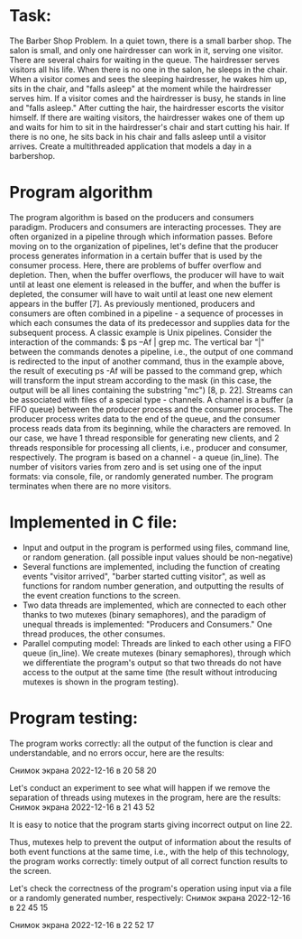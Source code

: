 # Task:
The Barber Shop Problem. In a quiet town, there is a small barber shop. The salon is small, and only one hairdresser can work in it, serving one visitor. There are several chairs for waiting in the queue. The hairdresser serves visitors all his life. When there is no one in the salon, he sleeps in the chair. When a visitor comes and sees the sleeping hairdresser, he wakes him up, sits in the chair, and "falls asleep" at the moment while the hairdresser serves him. If a visitor comes and the hairdresser is busy, he stands in line and "falls asleep." After cutting the hair, the hairdresser escorts the visitor himself. If there are waiting visitors, the hairdresser wakes one of them up and waits for him to sit in the hairdresser's chair and start cutting his hair. If there is no one, he sits back in his chair and falls asleep until a visitor arrives. Create a multithreaded application that models a day in a barbershop.

# Program algorithm
  The program algorithm is based on the producers and consumers paradigm.
Producers and consumers are interacting processes. They are often organized in a pipeline through which information passes.
Before moving on to the organization of pipelines, let's define that the producer process generates information in a certain buffer that is used by the consumer process.
Here, there are problems of buffer overflow and depletion. Then, when the buffer overflows, the producer will have to wait until at least one element is released in the buffer, and when the buffer is depleted, the consumer will have to wait until at least one new element appears in the buffer [7].
As previously mentioned, producers and consumers are often combined in a pipeline - a sequence of processes in which each consumes the data of its predecessor and supplies data for the subsequent process.
A classic example is Unix pipelines. Consider the interaction of the commands:
$ ps –Af | grep mc.
  The vertical bar "|" between the commands denotes a pipeline, i.e., the output of one command is redirected to the input of another command, thus in the example above, the result of executing ps -Af will be passed to the command grep, which will transform the input stream according to the mask (in this case, the output will be all lines containing the substring "mc") [8, p. 22].
Streams can be associated with files of a special type - channels. A channel is a buffer (a FIFO queue) between the producer process and the consumer process. The producer process writes data to the end of the queue, and the consumer process reads data from its beginning, while the characters are removed. In our case, we have 1 thread responsible for generating new clients, and 2 threads responsible for processing all clients, i.e., producer and consumer, respectively. The program is based on a channel - a queue (in_line). The number of visitors varies from zero and is set using one of the input formats: via console, file, or randomly generated number. The program terminates when there are no more visitors.

# Implemented in C file:
* Input and output in the program is performed using files, command line, or random generation. (all possible input values should be non-negative)
* Several functions are implemented, including the function of creating events "visitor arrived", "barber started cutting visitor", as well as functions for random number generation, and outputting the results of the event creation functions to the screen.
* Two data threads are implemented, which are connected to each other thanks to two mutexes (binary semaphores), and the paradigm of unequal threads is implemented: "Producers and Consumers." One thread produces, the other consumes.
* Parallel computing model: Threads are linked to each other using a FIFO queue (in_line). We create mutexes (binary semaphores), through which we differentiate the program's output so that two threads do not have access to the output at the same time (the result without introducing mutexes is shown in the program testing).

# Program testing:
The program works correctly: all the output of the function is clear and understandable, and no errors occur, here are the results:

Снимок экрана 2022-12-16 в 20 58 20

Let's conduct an experiment to see what will happen if we remove the separation of threads using mutexes in the program, here are the results:
Снимок экрана 2022-12-16 в 21 43 52

It is easy to notice that the program starts giving incorrect output on line 22.

Thus, mutexes help to prevent the output of information about the results of both event functions at the same time, i.e., with the help of this technology, the program works correctly: timely output of all correct function results to the screen.

Let's check the correctness of the program's operation using input via a file or a randomly generated number, respectively:
Снимок экрана 2022-12-16 в 22 45 15

Снимок экрана 2022-12-16 в 22 52 17
